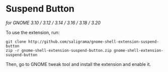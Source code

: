 Suspend Button
====================================

*for GNOME 3.10 / 3.12 / 3.14 / 3.16 / 3.18 / 3.20*

To use the extension, run:

    git clone http://github.com/saligrama/gnome-shell-extension-suspend-button
    zip -r gnome-shell-extension-suspend-button.zip gnome-shell-extension-suspend-button

Then, go to GNOME tweak tool and install the extension and enable it.
